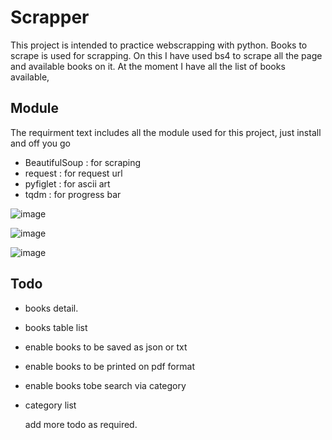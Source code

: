 # Scrapper

This project is intended to practice webscrapping with python. 
Books to scrape is used for scrapping. On this I have used bs4 to scrape all the page and available books on it.
At the moment I have all the list of books available, 

## Module

The requirment text includes all the module used for this project, just install and off you go

- BeautifulSoup : for scraping
- request : for request url
- pyfiglet : for ascii art
- tqdm : for progress bar


![image](https://github.com/user-attachments/assets/1c79164a-fd30-473b-9ac8-9e374e9da9b9)

![image](https://github.com/user-attachments/assets/542be613-46cb-45c9-940e-a2ba222b71dd)

![image](https://github.com/user-attachments/assets/4b2632c9-08a3-497b-b242-b4bd185cf0e4)


## Todo

- books detail.
- books table list
- enable books to be saved as json or txt
- enable books to be printed on pdf format
- enable books tobe search via category
- category list

  add more todo as required.
  
